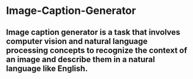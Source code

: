 # Image-Caption-Generator
## Image caption generator is a task that involves computer vision and natural language processing concepts to recognize the context of an image and describe them in a natural language like English.
